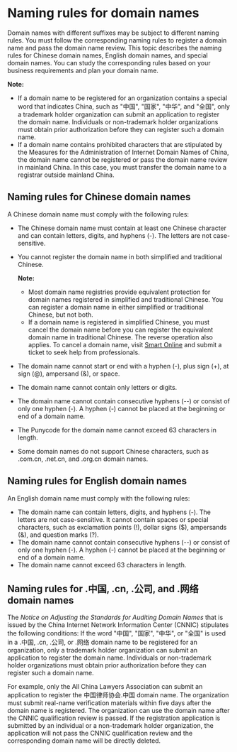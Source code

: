 # Naming rules for domain names

Domain names with different suffixes may be subject to different naming rules. You must follow the corresponding naming rules to register a domain name and pass the domain name review. This topic describes the naming rules for Chinese domain names, English domain names, and special domain names. You can study the corresponding rules based on your business requirements and plan your domain name.

**Note:**

-   If a domain name to be registered for an organization contains a special word that indicates China, such as "中国", "国家", "中华", and "全国", only a trademark holder organization can submit an application to register the domain name. Individuals or non-trademark holder organizations must obtain prior authorization before they can register such a domain name.
-   If a domain name contains prohibited characters that are stipulated by the Measures for the Administration of Internet Domain Names of China, the domain name cannot be registered or pass the domain name review in mainland China. In this case, you must transfer the domain name to a registrar outside mainland China.

## Naming rules for Chinese domain names

A Chinese domain name must comply with the following rules:

-   The Chinese domain name must contain at least one Chinese character and can contain letters, digits, and hyphens \(-\). The letters are not case-sensitive.
-   You cannot register the domain name in both simplified and traditional Chinese.

    **Note:**

    -   Most domain name registries provide equivalent protection for domain names registered in simplified and traditional Chinese. You can register a domain name in either simplified or traditional Chinese, but not both.
    -   If a domain name is registered in simplified Chinese, you must cancel the domain name before you can register the equivalent domain name in traditional Chinese. The reverse operation also applies. To cancel a domain name, visit [Smart Online](https://ia.aliyun.com/home?iatraceid=1615879143759-2eef7d97926857c12380d1&channel=selfservice&productCode=domain&categoryId=265) and submit a ticket to seek help from professionals.
-   The domain name cannot start or end with a hyphen \(-\), plus sign \(+\), at sign \(@\), ampersand \(&\), or space.
-   The domain name cannot contain only letters or digits.
-   The domain name cannot contain consecutive hyphens \(--\) or consist of only one hyphen \(-\). A hyphen \(-\) cannot be placed at the beginning or end of a domain name.
-   The Punycode for the domain name cannot exceed 63 characters in length.
-   Some domain names do not support Chinese characters, such as .com.cn, .net.cn, and .org.cn domain names.

## Naming rules for English domain names

An English domain name must comply with the following rules:

-   The domain name can contain letters, digits, and hyphens \(-\). The letters are not case-sensitive. It cannot contain spaces or special characters, such as exclamation points \(!\), dollar signs \($\), ampersands \(&\), and question marks \(?\).
-   The domain name cannot contain consecutive hyphens \(--\) or consist of only one hyphen \(-\). A hyphen \(-\) cannot be placed at the beginning or end of a domain name.
-   The domain name cannot exceed 63 characters in length.

## Naming rules for .中国, .cn, .公司, and .网络 domain names

The *Notice on Adjusting the Standards for Auditing Domain Names* that is issued by the China Internet Network Information Center \(CNNIC\) stipulates the following conditions: If the word "中国", "国家", "中华", or "全国" is used in a .中国, .cn, .公司, or .网络 domain name to be registered for an organization, only a trademark holder organization can submit an application to register the domain name. Individuals or non-trademark holder organizations must obtain prior authorization before they can register such a domain name.

For example, only the All China Lawyers Association can submit an application to register the 中国律师协会.中国 domain name. The organization must submit real-name verification materials within five days after the domain name is registered. The organization can use the domain name after the CNNIC qualification review is passed. If the registration application is submitted by an individual or a non-trademark holder organization, the application will not pass the CNNIC qualification review and the corresponding domain name will be directly deleted.

